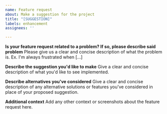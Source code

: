 ```yaml
---
name: Feature request
about: Make a suggestion for the project
title: "[SUGGESTION]"
labels: enhancement
assignees: ''

---
```


**Is your feature request related to a problem? If so, please describe said problem**
Please give us a clear and concise description of what the problem is. Ex. I'm always frustrated when [...]

**Describe the suggestion you'd like to make**
Give a clear and concise description of what you'd like to see implemented.

**Describe alternatives you've considered**
Give a clear and concise description of any alternative solutions or features you've considered in place of your proposed suggestion.

**Additional context**
Add any other context or screenshots about the feature request here.
